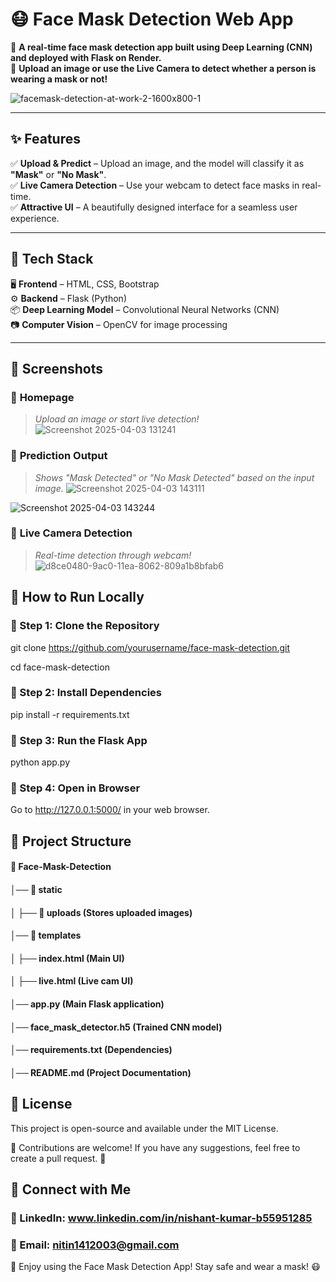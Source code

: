 # **😷 Face Mask Detection Web App**  

🚀 **A real-time face mask detection app built using Deep Learning (CNN) and deployed with Flask on Render.**  
📸 **Upload an image or use the Live Camera to detect whether a person is wearing a mask or not!** 

![facemask-detection-at-work-2-1600x800-1](https://github.com/user-attachments/assets/e493c3ce-72b9-4210-81c2-64e76611eef4)

---

## **✨ Features**  
✅ **Upload & Predict** – Upload an image, and the model will classify it as **"Mask"** or **"No Mask"**.  
✅ **Live Camera Detection** – Use your webcam to detect face masks in real-time.  
✅ **Attractive UI** – A beautifully designed interface for a seamless user experience.   

---

## **🔧 Tech Stack**  
🖥️ **Frontend** – HTML, CSS, Bootstrap  
⚙️ **Backend** – Flask (Python)  
📦 **Deep Learning Model** – Convolutional Neural Networks (CNN)  
📷 **Computer Vision** – OpenCV for image processing    

---

## **📸 Screenshots**  
### 🎯 **Homepage**  
> *Upload an image or start live detection!*  
![Screenshot 2025-04-03 131241](https://github.com/user-attachments/assets/8ad06f5c-54fc-4c46-a756-affd94feee28)

### 🎯 **Prediction Output**  
> *Shows "Mask Detected" or "No Mask Detected" based on the input image.* 
![Screenshot 2025-04-03 143111](https://github.com/user-attachments/assets/e30fbbef-a336-4417-9209-3021f8fbf78b)

![Screenshot 2025-04-03 143244](https://github.com/user-attachments/assets/bf82f2e6-d387-410b-8af9-201352450102)

### 🎯 **Live Camera Detection**  
> *Real-time detection through webcam!*  
![d8ce0480-9ac0-11ea-8062-809a1b8bfab6](https://github.com/user-attachments/assets/812e61fd-eb6f-4a7b-87e7-4445741a0fc9)

## **🚀 How to Run Locally**
### **🔹 Step 1: Clone the Repository**
git clone https://github.com/yourusername/face-mask-detection.git

cd face-mask-detection
### **🔹 Step 2: Install Dependencies**
pip install -r requirements.txt
### **🔹 Step 3: Run the Flask App**
python app.py
### **🔹 Step 4: Open in Browser**
Go to http://127.0.0.1:5000/ in your web browser.

## **📂 Project Structure**
#### 📁 Face-Mask-Detection
#### │── 📁 static
#### │   ├── 📁 uploads  (Stores uploaded images)
#### │── 📁 templates
#### │   ├── index.html   (Main UI)
#### │   ├── live.html    (Live cam UI)
#### │── app.py          (Main Flask application)
#### │── face_mask_detector.h5  (Trained CNN model)
#### │── requirements.txt (Dependencies)
#### │── README.md       (Project Documentation)

## **📜 License**
This project is open-source and available under the MIT License.

💙 Contributions are welcome! If you have any suggestions, feel free to create a pull request. 🚀

## **🙌 Connect with Me**
### 🔗 LinkedIn: www.linkedin.com/in/nishant-kumar-b55951285
### 📧 Email: nitin1412003@gmail.com

🎉 Enjoy using the Face Mask Detection App! Stay safe and wear a mask! 😷
